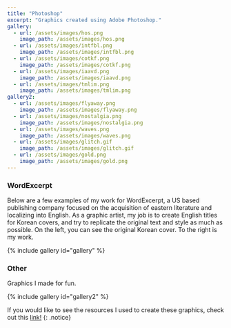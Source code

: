 ```yaml
---
title: "Photoshop"
excerpt: "Graphics created using Adobe Photoshop."
gallery:
  - url: /assets/images/hos.png
    image_path: /assets/images/hos.png
  - url: /assets/images/intfbl.png
    image_path: /assets/images/intfbl.png
  - url: /assets/images/cotkf.png
    image_path: /assets/images/cotkf.png
  - url: /assets/images/iaavd.png
    image_path: /assets/images/iaavd.png
  - url: /assets/images/tmlim.png
    image_path: /assets/images/tmlim.png
gallery2:
  - url: /assets/images/flyaway.png
    image_path: /assets/images/flyaway.png
  - url: /assets/images/nostalgia.png
    image_path: /assets/images/nostalgia.png
  - url: /assets/images/waves.png
    image_path: /assets/images/waves.png
  - url: /assets/images/glitch.gif
    image_path: /assets/images/glitch.gif
  - url: /assets/images/gold.png
    image_path: /assets/images/gold.png
---
```

<h3> WordExcerpt </h3>
<p> Below are a few examples of my work for WordExcerpt, a US based publishing company focused on the acquisition of eastern literature and localizing into English. As a graphic artist, my job is to create English titles for Korean covers, and try to replicate the original text and style as much as possible. On the left, you can see the original Korean cover. To the right is my work. </p>
{% include gallery id="gallery" %}

<h3> Other </h3>
<p> Graphics I made for fun. </p>
{% include gallery id="gallery2" %}

If you would like to see the resources I used to create these graphics, check out this <a href="https://drive.google.com/drive/folders/1epWAD-ZGuQLilRX0bZSfOem0Q00epUL7?usp=sharing">link!</a>
{: .notice}